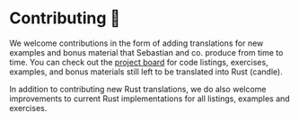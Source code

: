 # Contributing 🦀

We welcome contributions in the form of adding translations for new examples and
bonus material that Sebastian and co. produce from time to time. You can check
out the [project board](https://github.com/users/nerdai/projects/8) for code
listings, exercises, examples, and bonus materials still left to be translated
into Rust (candle).

In addition to contributing new Rust translations, we do also welcome improvements
to current Rust implementations for all listings, examples and exercises.
